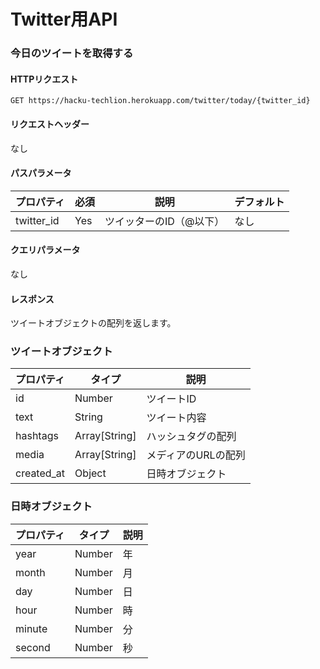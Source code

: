 # Twitter用API

### 今日のツイートを取得する

#### HTTPリクエスト

`GET https://hacku-techlion.herokuapp.com/twitter/today/{twitter_id}`

#### リクエストヘッダー

なし

#### パスパラメータ

| プロパティ | 必須 | 説明                    | デフォルト |
| ---------- | ---- | ----------------------- | ---------- |
| twitter_id | Yes  | ツイッターのID（@以下） | なし       |

#### クエリパラメータ

なし

#### レスポンス

ツイートオブジェクトの配列を返します。



### ツイートオブジェクト

| プロパティ | タイプ        | 説明                |
| ---------- | ------------- | ------------------- |
| id         | Number        | ツイートID          |
| text       | String        | ツイート内容        |
| hashtags   | Array[String] | ハッシュタグの配列  |
| media      | Array[String] | メディアのURLの配列 |
| created_at | Object        | 日時オブジェクト    |



### 日時オブジェクト

| プロパティ | タイプ | 説明 |
| ---------- | ------ | ---- |
| year       | Number | 年   |
| month      | Number | 月   |
| day        | Number | 日   |
| hour       | Number | 時   |
| minute     | Number | 分   |
| second     | Number | 秒   |

